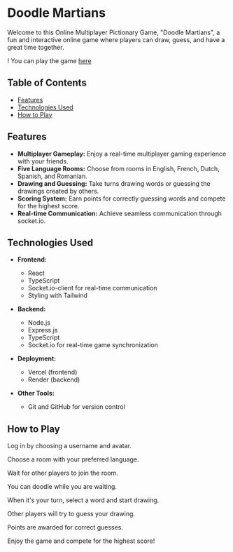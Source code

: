 # Doodle Martians

Welcome to this Online Multiplayer Pictionary Game, "Doodle Martians", a fun and interactive online game where players can draw, guess, and have a great time together.

! You can play the game [here](https://doodle-martians.vercel.app/)

## Table of Contents

- [Features](#features)
- [Technologies Used](#technologies-used)
- [How to Play](#how-to-play)


## Features

- **Multiplayer Gameplay:** Enjoy a real-time multiplayer gaming experience with your friends.
- **Five Language Rooms:** Choose from rooms in English, French, Dutch, Spanish, and Romanian.
- **Drawing and Guessing:** Take turns drawing words or guessing the drawings created by others.
- **Scoring System:** Earn points for correctly guessing words and compete for the highest score.
- **Real-time Communication:** Achieve seamless communication through socket.io.


## Technologies Used

- **Frontend:**
  - React
  - TypeScript
  - Socket.io-client for real-time communication
  - Styling with Tailwind

- **Backend:**
  - Node.js
  - Express.js
  - TypeScript
  - Socket.io for real-time game synchronization

- **Deployment:**
  - Vercel (frontend)
  - Render (backend)

- **Other Tools:**
  - Git and GitHub for version control


## How to Play

Log in by choosing a username and avatar.

Choose a room with your preferred language.

Wait for other players to join the room. 

You can doodle while you are waiting.

When it's your turn, select a word and start drawing.

Other players will try to guess your drawing.

Points are awarded for correct guesses.

Enjoy the game and compete for the highest score!
